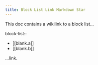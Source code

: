 ```yaml
---
title: Block List Link Markdown Star
---
```

This doc contains a wikilink to a block list...

block-list::
* [[blank.a]]
* [[blank.b]]

...link.
